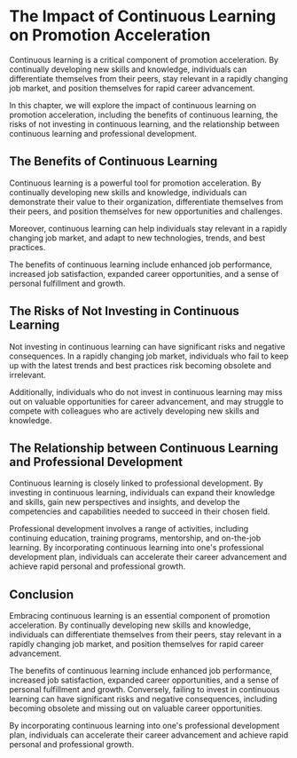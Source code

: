 The Impact of Continuous Learning on Promotion Acceleration
=====================================================================================================

Continuous learning is a critical component of promotion acceleration. By continually developing new skills and knowledge, individuals can differentiate themselves from their peers, stay relevant in a rapidly changing job market, and position themselves for rapid career advancement.

In this chapter, we will explore the impact of continuous learning on promotion acceleration, including the benefits of continuous learning, the risks of not investing in continuous learning, and the relationship between continuous learning and professional development.

The Benefits of Continuous Learning
-----------------------------------

Continuous learning is a powerful tool for promotion acceleration. By continually developing new skills and knowledge, individuals can demonstrate their value to their organization, differentiate themselves from their peers, and position themselves for new opportunities and challenges.

Moreover, continuous learning can help individuals stay relevant in a rapidly changing job market, and adapt to new technologies, trends, and best practices.

The benefits of continuous learning include enhanced job performance, increased job satisfaction, expanded career opportunities, and a sense of personal fulfillment and growth.

The Risks of Not Investing in Continuous Learning
-------------------------------------------------

Not investing in continuous learning can have significant risks and negative consequences. In a rapidly changing job market, individuals who fail to keep up with the latest trends and best practices risk becoming obsolete and irrelevant.

Additionally, individuals who do not invest in continuous learning may miss out on valuable opportunities for career advancement, and may struggle to compete with colleagues who are actively developing new skills and knowledge.

The Relationship between Continuous Learning and Professional Development
-------------------------------------------------------------------------

Continuous learning is closely linked to professional development. By investing in continuous learning, individuals can expand their knowledge and skills, gain new perspectives and insights, and develop the competencies and capabilities needed to succeed in their chosen field.

Professional development involves a range of activities, including continuing education, training programs, mentorship, and on-the-job learning. By incorporating continuous learning into one's professional development plan, individuals can accelerate their career advancement and achieve rapid personal and professional growth.

Conclusion
----------

Embracing continuous learning is an essential component of promotion acceleration. By continually developing new skills and knowledge, individuals can differentiate themselves from their peers, stay relevant in a rapidly changing job market, and position themselves for rapid career advancement.

The benefits of continuous learning include enhanced job performance, increased job satisfaction, expanded career opportunities, and a sense of personal fulfillment and growth. Conversely, failing to invest in continuous learning can have significant risks and negative consequences, including becoming obsolete and missing out on valuable career opportunities.

By incorporating continuous learning into one's professional development plan, individuals can accelerate their career advancement and achieve rapid personal and professional growth.
